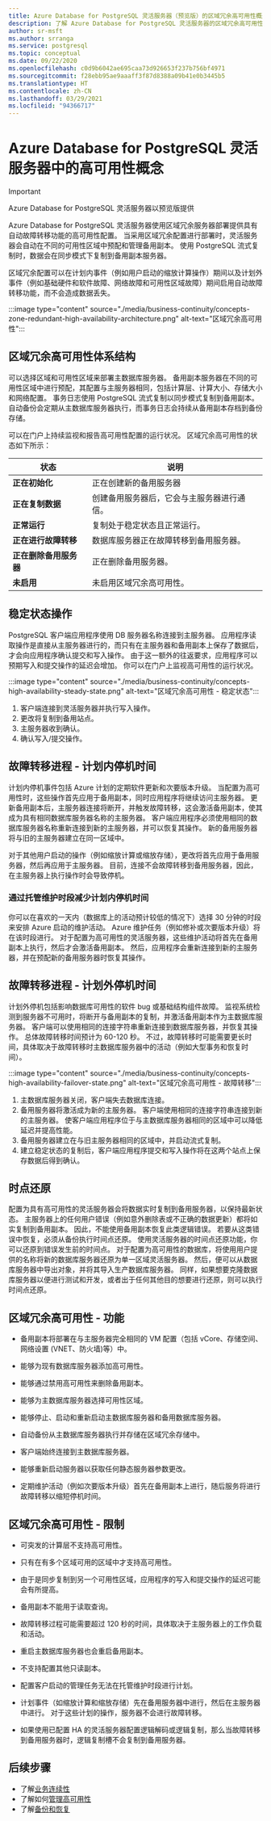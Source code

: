 ```yaml
---
title: Azure Database for PostgreSQL 灵活服务器（预览版）的区域冗余高可用性概述
description: 了解 Azure Database for PostgreSQL 灵活服务器的区域冗余高可用性概念
author: sr-msft
ms.author: srranga
ms.service: postgresql
ms.topic: conceptual
ms.date: 09/22/2020
ms.openlocfilehash: c0d9b6042ae695caa73d926653f237b756bf4971
ms.sourcegitcommit: f28ebb95ae9aaaff3f87d8388a09b41e0b3445b5
ms.translationtype: HT
ms.contentlocale: zh-CN
ms.lasthandoff: 03/29/2021
ms.locfileid: "94366717"
---
```

# <a name="high-availability-concepts-in-azure-database-for-postgresql---flexible-server"></a>Azure Database for PostgreSQL 灵活服务器中的高可用性概念

> [!IMPORTANT]
> Azure Database for PostgreSQL 灵活服务器以预览版提供

Azure Database for PostgreSQL 灵活服务器使用区域冗余服务器部署提供具有自动故障转移功能的高可用性配置。 当采用区域冗余配置进行部署时，灵活服务器会自动在不同的可用性区域中预配和管理备用副本。 使用 PostgreSQL 流式复制时，数据会在同步模式下复制到备用副本服务器。 

区域冗余配置可以在计划内事件（例如用户启动的缩放计算操作）期间以及计划外事件（例如基础硬件和软件故障、网络故障和可用性区域故障）期间启用自动故障转移功能，而不会造成数据丢失。 

:::image type="content" source="./media/business-continuity/concepts-zone-redundant-high-availability-architecture.png" alt-text="区域冗余高可用性"::: 

## <a name="zone-redundant-high-availability-architecture"></a>区域冗余高可用性体系结构

可以选择区域和可用性区域来部署主数据库服务器。 备用副本服务器在不同的可用性区域中进行预配，其配置与主服务器相同，包括计算层、计算大小、存储大小和网络配置。 事务日志使用 PostgreSQL 流式复制以同步模式复制到备用副本。 自动备份会定期从主数据库服务器执行，而事务日志会持续从备用副本存档到备份存储。 

可以在门户上持续监视和报告高可用性配置的运行状况。 区域冗余高可用性的状态如下所示：

| **状态** | **说明** |
| ------- | ------ |
| <b>正在初始化 | 正在创建新的备用服务器 |
| <b>正在复制数据 | 创建备用服务器后，它会与主服务器进行通信。 |
| <b>正常运行 | 复制处于稳定状态且正常运行。 |
| <b>正在进行故障转移 | 数据库服务器正在故障转移到备用服务器。 |
| <b>正在删除备用服务器 | 正在删除备用服务器。 | 
| <b>未启用 | 未启用区域冗余高可用性。  |

## <a name="steady-state-operations"></a>稳定状态操作

PostgreSQL 客户端应用程序使用 DB 服务器名称连接到主服务器。 应用程序读取操作是直接从主服务器进行的，而只有在主服务器和备用副本上保存了数据后，才会向应用程序确认提交和写入操作。 由于这一额外的往返要求，应用程序可以预期写入和提交操作的延迟会增加。 你可以在门户上监视高可用性的运行状况。

:::image type="content" source="./media/business-continuity/concepts-high-availability-steady-state.png" alt-text="区域冗余高可用性 - 稳定状态"::: 

1. 客户端连接到灵活服务器并执行写入操作。
2. 更改将复制到备用站点。
3. 主服务器收到确认。
4. 确认写入/提交操作。

## <a name="failover-process---planned-downtimes"></a>故障转移进程 - 计划内停机时间

计划内停机事件包括 Azure 计划的定期软件更新和次要版本升级。 当配置为高可用性时，这些操作首先应用于备用副本，同时应用程序将继续访问主服务器。 更新备用副本后，主服务器连接将断开，并触发故障转移，这会激活备用副本，使其成为具有相同数据库服务器名称的主服务器。 客户端应用程序必须使用相同的数据库服务器名称重新连接到新的主服务器，并可以恢复其操作。 新的备用服务器将与旧的主服务器建立在同一区域中。 

对于其他用户启动的操作（例如缩放计算或缩放存储），更改将首先应用于备用服务器，然后再应用于主服务器。 目前，连接不会故障转移到备用服务器，因此，在主服务器上执行操作时会导致停机。

### <a name="reducing-planned-downtime-with-managed-maintenance-window"></a>通过托管维护时段减少计划内停机时间

 你可以在喜欢的一天内（数据库上的活动预计较低的情况下）选择 30 分钟的时段来安排 Azure 启动的维护活动。 Azure 维护任务（例如修补或次要版本升级）将在该时段进行。  对于配置为高可用性的灵活服务器，这些维护活动将首先在备用副本上执行，然后才会激活备用副本。 然后，应用程序会重新连接到新的主服务器，并在预配新的备用服务器时恢复其操作。

## <a name="failover-process---unplanned-downtimes"></a>故障转移进程 - 计划外停机时间

计划外停机包括影响数据库可用性的软件 bug 或基础结构组件故障。 监视系统检测到服务器不可用时，将断开与备用副本的复制，并激活备用副本作为主数据库服务器。 客户端可以使用相同的连接字符串重新连接到数据库服务器，并恢复其操作。 总体故障转移时间预计为 60-120 秒。 不过，故障转移时可能需要更长时间，具体取决于故障转移时主数据库服务器中的活动（例如大型事务和恢复时间）。

:::image type="content" source="./media/business-continuity/concepts-high-availability-failover-state.png" alt-text="区域冗余高可用性 - 故障转移"::: 

1. 主数据库服务器关闭，客户端失去数据库连接。 
2. 备用服务器将激活成为新的主服务器。 客户端使用相同的连接字符串连接到新的主服务器。 使客户端应用程序位于与主数据库服务器相同的区域中可以降低延迟并提高性能。
3. 备用服务器建立在与旧主服务器相同的区域中，并启动流式复制。 
4. 建立稳定状态的复制后，客户端应用程序提交和写入操作将在这两个站点上保存数据后得到确认。

## <a name="point-in-time-restore"></a>时点还原 

配置为具有高可用性的灵活服务器会将数据实时复制到备用服务器，以保持最新状态。 主服务器上的任何用户错误（例如意外删除表或不正确的数据更新）都将如实复制到备用副本。 因此，不能使用备用副本恢复此类逻辑错误。 若要从这类错误中恢复，必须从备份执行时间点还原。  使用灵活服务器的时间点还原功能，你可以还原到错误发生前的时间点。 对于配置为高可用性的数据库，将使用用户提供的名称将新的数据库服务器还原为单一区域灵活服务器。 然后，便可以从数据库服务器中导出对象，并将其导入生产数据库服务器。 同样，如果想要克隆数据库服务器以便进行测试和开发，或者出于任何其他目的想要进行还原，则可以执行时间点还原。

## <a name="zone-redundant-high-availability---features"></a>区域冗余高可用性 - 功能

-   备用副本将部署在与主服务器完全相同的 VM 配置（包括 vCore、存储空间、网络设置 (VNET、防火墙)等）中。

-   能够为现有数据库服务器添加高可用性。

-   能够通过禁用高可用性来删除备用副本。

-   能够为主数据库服务器选择可用性区域。

-   能够停止、启动和重新启动主数据库服务器和备用数据库服务器。

-   自动备份从主数据库服务器执行并存储在区域冗余存储中。

-   客户端始终连接到主数据库服务器。

-   能够重新启动服务器以获取任何静态服务器参数更改。
  
-   定期维护活动（例如次要版本升级）首先在备用副本上进行，随后服务将进行故障转移以缩短停机时间。  

## <a name="zone-redundant-high-availability---limitations"></a>区域冗余高可用性 - 限制

-   可突发的计算层不支持高可用性。
-   只有在有多个区域可用的区域中才支持高可用性。
-   由于是同步复制到另一个可用性区域，应用程序的写入和提交操作的延迟可能会有所提高。

-   备用副本不能用于读取查询。

-   故障转移过程可能需要超过 120 秒的时间，具体取决于主服务器上的工作负载和活动。

-   重启主数据库服务器也会重启备用副本。 

-   不支持配置其他只读副本。

-   配置客户启动的管理任务无法在托管维护时段进行计划。

-   计划事件（如缩放计算和缩放存储）先在备用服务器中进行，然后在主服务器中进行。 对于这些计划的操作，服务器不会进行故障转移。 

-  如果使用已配置 HA 的灵活服务器配置逻辑解码或逻辑复制，那么当故障转移到备用服务器时，逻辑复制槽不会复制到备用服务器。  

## <a name="next-steps"></a>后续步骤

-   了解[业务连续性](./concepts-business-continuity.md)
-   了解如何[管理高可用性](./how-to-manage-high-availability-portal.md)
-   了解[备份和恢复](./concepts-backup-restore.md)